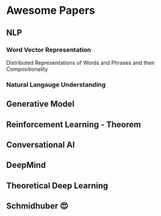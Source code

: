 # Awesome Papers

## NLP

### Word Vector Representation
Distributed Representations of Words and Phrases
and their Compositionality

### Natural Langauge Understanding

## Generative Model

## Reinforcement Learning - Theorem

## Conversational AI

## DeepMind

## Theoretical Deep Learning

## Schmidhuber :heart_eyes:
